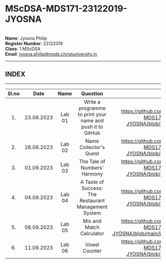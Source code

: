 # MScDSA-MDS171-23122019-JYOSNA
<br>**Name**: Jyosna Philip 
<br> **Register Number**: 23122019  
**Class**: 1 MScDSA  
**Email**: jyosna.philip@msds.christuniversity.in

***
  ## INDEX
***
  |**Sl.no** | **Date** |**Name**  |**Question**|**Link**|
  |:----------:|:----------:|:----------:|:-----:|:---------:|
  |1.|23.08.2023|Lab 01| Write a programme to print your name and push it to GitHub|https://github.com/jyosnaphilip/MScDSA-MDS171-23122019-JYOSNA/blob/main/Lab%2001.ipynb|
  |2.|28.08.2023|Lab 02| Name Collector's Quest|https://github.com/jyosnaphilip/MScDSA-MDS171-23122019-JYOSNA/blob/main/Lab%2002.ipynb|
  |3.|01.09.2023|Lab 03|  The Tale of Numbers' Harmony|https://github.com/jyosnaphilip/MScDSA-MDS171-23122019-JYOSNA/blob/main/Lab%2003.ipynb|
  |4.|04.09.2023|Lab 04|A Taste of Success: The Restaurant Management System|https://github.com/jyosnaphilip/MScDSA-MDS171-23122019-JYOSNA/blob/main/Lab%2004.ipynb|
  |5.|08.09.2023|Lab 05|Mix and Match Calculator|https://github.com/jyosnaphilip/MScDSA-MDS171-23122019-JYOSNA/blob/main/Lab%2005/Lab%2005.ipynb|
  |6.|11.09.2023|Lab 06|Vowel Counter|https://github.com/jyosnaphilip/MScDSA-MDS171-23122019-JYOSNA/blob/main/Lab%2006.ipynb|



